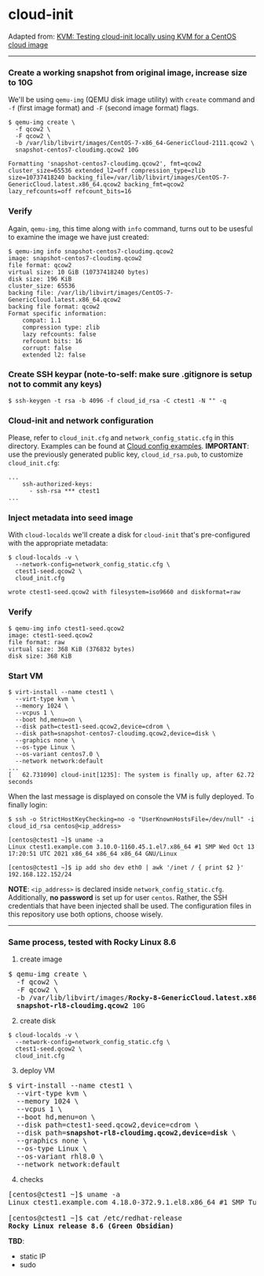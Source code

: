 # cloud-init

Adapted from: [KVM: Testing cloud-init locally using KVM for a CentOS cloud image](https://fabianlee.org/2020/03/14/kvm-testing-cloud-init-locally-using-kvm-for-a-centos-cloud-image/)

----

### Create a working snapshot from original image, increase size to 10G
We'll be using `qemu-img` (QEMU disk image utility) with `create` command and `-f` (first image format) and `-F` (second image format) flags.
```
$ qemu-img create \
  -f qcow2 \
  -F qcow2 \
  -b /var/lib/libvirt/images/CentOS-7-x86_64-GenericCloud-2111.qcow2 \
  snapshot-centos7-cloudimg.qcow2 10G

Formatting 'snapshot-centos7-cloudimg.qcow2', fmt=qcow2 cluster_size=65536 extended_l2=off compression_type=zlib
size=10737418240 backing_file=/var/lib/libvirt/images/CentOS-7-GenericCloud.latest.x86_64.qcow2 backing_fmt=qcow2
lazy_refcounts=off refcount_bits=16
```

### Verify
Again, `qemu-img`, this time along with `info` command, turns out to be usesful to examine the image we have just created:
```
$ qemu-img info snapshot-centos7-cloudimg.qcow2
image: snapshot-centos7-cloudimg.qcow2
file format: qcow2
virtual size: 10 GiB (10737418240 bytes)
disk size: 196 KiB
cluster_size: 65536
backing file: /var/lib/libvirt/images/CentOS-7-GenericCloud.latest.x86_64.qcow2
backing file format: qcow2
Format specific information:
    compat: 1.1
    compression type: zlib
    lazy refcounts: false
    refcount bits: 16
    corrupt: false
    extended l2: false
```

### Create SSH keypar (**note-to-self**: make sure .gitignore is setup not to commit any keys)
```
$ ssh-keygen -t rsa -b 4096 -f cloud_id_rsa -C ctest1 -N "" -q
```

### Cloud-init and network configuration
Please, refer to `cloud_init.cfg` and `network_config_static.cfg` in this directory. Examples can be found at [Cloud config examples](https://cloudinit.readthedocs.io/en/latest/topics/examples.html).
**IMPORTANT**: use the previously generated public key, `cloud_id_rsa.pub`, to customize `cloud_init.cfg`:
```
...
    ssh-authorized-keys:
      - ssh-rsa *** ctest1
...
```

### Inject metadata into seed image
With `cloud-localds` we'll create a disk for `cloud-init` that's pre-configured with the appropriate metadata:
```
$ cloud-localds -v \
  --network-config=network_config_static.cfg \
  ctest1-seed.qcow2 \
  cloud_init.cfg

wrote ctest1-seed.qcow2 with filesystem=iso9660 and diskformat=raw
```

### Verify
```
$ qemu-img info ctest1-seed.qcow2
image: ctest1-seed.qcow2
file format: raw
virtual size: 368 KiB (376832 bytes)
disk size: 368 KiB
```

### Start VM
```
$ virt-install --name ctest1 \
  --virt-type kvm \
  --memory 1024 \
  --vcpus 1 \
  --boot hd,menu=on \
  --disk path=ctest1-seed.qcow2,device=cdrom \
  --disk path=snapshot-centos7-cloudimg.qcow2,device=disk \
  --graphics none \
  --os-type Linux \
  --os-variant centos7.0 \
  --network network:default
...
[   62.731090] cloud-init[1235]: The system is finally up, after 62.72 seconds
```

When the last message is displayed on console the VM is fully deployed. To finally login:</br>
```
$ ssh -o StrictHostKeyChecking=no -o "UserKnownHostsFile=/dev/null" -i cloud_id_rsa centos@<ip_address> 

[centos@ctest1 ~]$ uname -a
Linux ctest1.example.com 3.10.0-1160.45.1.el7.x86_64 #1 SMP Wed Oct 13 17:20:51 UTC 2021 x86_64 x86_64 x86_64 GNU/Linux

[centos@ctest1 ~]$ ip add sho dev eth0 | awk '/inet / { print $2 }'
192.168.122.152/24
```
**NOTE**: `<ip_address>` is declared inside `network_config_static.cfg`.
Additionally, **no password** is set up for user `centos`. Rather, the SSH credentials that have been injected shall be used. The configuration files in this repository use both options, choose wisely.

----

### Same process, tested with Rocky Linux 8.6

1. create image
<pre>
$ qemu-img create \
  -f qcow2 \
  -F qcow2 \
  -b /var/lib/libvirt/images/<b>Rocky-8-GenericCloud.latest.x86_64.qcow2</b> \
  <b>snapshot-rl8-cloudimg.qcow2</b> 10G
</pre>

2. create disk
```
$ cloud-localds -v \
  --network-config=network_config_static.cfg \
  ctest1-seed.qcow2 \
  cloud_init.cfg
```

3. deploy VM
<pre>
$ virt-install --name ctest1 \
  --virt-type kvm \
  --memory 1024 \
  --vcpus 1 \
  --boot hd,menu=on \
  --disk path=ctest1-seed.qcow2,device=cdrom \
  --disk path=<b>snapshot-rl8-cloudimg.qcow2,device=disk</b> \
  --graphics none \
  --os-type Linux \
  --os-variant rhl8.0 \
  --network network:default
</pre>

4. checks
<pre>
[centos@ctest1 ~]$ uname -a
Linux ctest1.example.com 4.18.0-372.9.1.el8.x86_64 #1 SMP Tue May 10 14:48:47 UTC 2022 x86_64 x86_64 x86_64 GNU/Linux

[centos@ctest1 ~]$ cat /etc/redhat-release
<b>Rocky Linux release 8.6 (Green Obsidian)</b>
</pre>

**TBD**:
- static IP
- sudo

